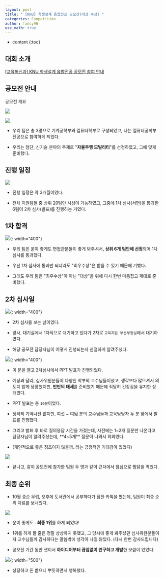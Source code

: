 ```yaml
---
layout: post
title: " [KNU] 학생설계 융합전공 공모전(대상 수상) "
categories: Competition
author: fancy96
use_math: true
---
```

* content
{:toc}


## 대회 소개

[[교육혁신과] KNU 학생설계 융합전공 공모전 참여 안내](https://knu.ac.kr/wbbs/wbbs/bbs/btin/viewBtin.action?bbs_cde=11&btin.bbs_cde=11&btin.doc_no=1326876&btin.appl_no=000000&btin.page=1&btin.search_type=&btin.search_text=&popupDeco=false&btin.note_div=row&menu_idx=73)

## 공모전 안내

공모전 개요

![](/assets/img/competition/knu-student-design-convergence-major-contest.png)

![](/assets/img/competition/knu-student-design-convergence-major-contest_1.png)

* 우리 팀은 총 3명으로 기계공학부와 컴퓨터학부로 구성되었고, 나는 컴퓨터공학부 전공으로 참여하게 되었다.

* 우리는 첨단, 신기술 분야의 주제로 "**자율주행 모빌리티**"를 선정하였고, 그에 맞게 준비했다.


## 진행 일정

![](/assets/img/competition/knu-student-design-convergence-major-contest_2.png)

* 진행 일정은 약 3개월이였다.

* 전체 지원팀들 중 상위 20팀만 시상이 가능하였고, 그중에 1차 심사(서면)을 통과한 6팀이 2차 심사(발표)를 진행하는 거였다.

## 1차 합격

![](/assets/img/competition/knu-student-design-convergence-major-contest_3.png){: width="400"}

* 우리 팀은 운이 좋게도 면접관분들이 좋게 봐주셔서, **상위 6개 팀안에 선정**되어 1차 심사를 통과했다.

* 우선 1차 심사에 통과만 되더라도 "최우수상"은 받을 수 있기 때문에 기뻤다.

* 그래도 우리 팀은 "최우수상"이 아닌 "대상"을 위해 다시 한번 마음잡고 제대로 준비했다.

## 2차 심사일

![](/assets/img/competition/knu-student-design-convergence-major-contest_4.png){: width="400"}

* 2차 심사를 보는 날이었다.

* 앞서, 대기실에서 1차적으로 대기하고 있다가 2차로 `교육지원 부본부장실`에서 대기하였다.

* 해당 공모전 담당자님이 어떻게 진행되는지 친절하게 알려주셨다.

![](/assets/img/competition/knu-student-design-convergence-major-contest_5.png){: width="400"}

* 이 문을 열고 2차심사에서 PPT 발표가 진행되었다.

* 예상과 달리, 심사위원분들이 다양한 학부의 교수님들이셨고, 생각보다 많으셔서 의도치 않게 당황했지만, **만반의 태세**를 준비했기 때문에 적당히 긴장감을 유지한 상태였다.

* PPT 발표는 총 `10분`이었다.

* 정확히 기억나진 않지만, 여섯 ~ 여덟 분의 교수님들과 교육담당자 두 분 앞에서 발표를 진행했다.

* 그리고 발표 후 바로 질의응답 시간을 가졌는데, 사전에는 1~2개 질문만 나온다고 담당자님이 알려주셨는데, **4~5개** 질문이 나와서 의외였다.

* (개인적으로 좋은 징조이지 않을까..라는 긍정적인 기대감이 있었다)

![](/assets/img/competition/knu-student-design-convergence-major-contest_6.png)

* 끝나고, 같이 공모전에 참가한 팀원 두 명과 같이 근처에서 점심으로 찜닭을 먹었다.

## 최종 순위

* 10월 중순 무렵, 오후에 도서관에서  공부하다가 잠깐 카톡을 봤는데, 팀원이 최종 순위 자료를 보내줬다.

![](/assets/img/competition/knu-student-design-convergence-major-contest_result.png)

* 운이 좋게도.. **최종 1위**를 하게 되었다!

* 1위를 하게 될 줄은 정말 상상하지 못했고, 그 당시에 좋게 봐주셨던 심사위원분들이자 교수님들께 감사하다는 말씀밖에 생각이 나질 않았다. (다시 한번 감사드립니다)

* 공모전 기간 동안 셋이서 **아이디어부터 끊임없이 연구하고 개발**한 보람이 있었다.

![](/assets/img/competition/knu-student-design-Grand-Prize-Award.png){: width="500"}

* 상장하고 돈 받으니 뿌듯하면서 행복했다.

